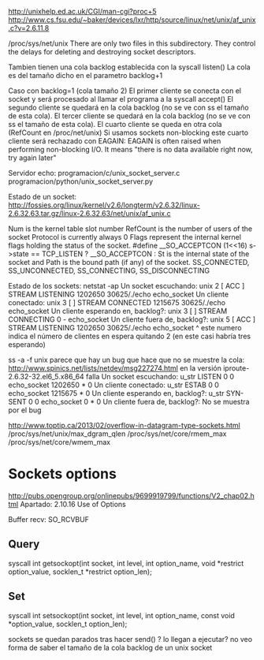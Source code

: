 http://unixhelp.ed.ac.uk/CGI/man-cgi?proc+5
http://www.cs.fsu.edu/~baker/devices/lxr/http/source/linux/net/unix/af_unix.c?v=2.6.11.8


/proc/sys/net/unix
There are only two files in this subdirectory. They control the delays for deleting and destroying socket descriptors.

Tambien tienen una cola backlog establecida con la syscall listen()
La cola es del tamaño dicho en el parametro backlog+1

Caso con backlog=1 (cola tamaño 2)
El primer cliente se conecta con el socket y será procesado al llamar el programa a la syscall accept()
El segundo cliente se quedará en la cola backlog (no se ve con ss el tamaño de esta cola).
El tercer cliente se quedará en la cola backlog (no se ve con ss el tamaño de esta cola).
El cuarto cliente se queda en otra cola (RefCount en /proc/net/unix)
Si usamos sockets non-blocking este cuarto cliente será rechazado con EAGAIN:
  EAGAIN is often raised when performing non-blocking I/O. It means "there is no data available right now, try again later"


Servidor echo:
  programacion/c/unix_socket_server.c
  programacion/python/unix_socket_server.py


Estado de un socket:
http://fossies.org/linux/kernel/v2.6/longterm/v2.6.32/linux-2.6.32.63.tar.gz/linux-2.6.32.63/net/unix/af_unix.c

Num  is  the kernel table slot number
RefCount is the number of users of the socket
Protocol is currently always 0
Flags  represent  the internal kernel flags holding the status of the socket. 
  #define __SO_ACCEPTCON  (1<<16)
  s->state == TCP_LISTEN ? __SO_ACCEPTCON : 
St is the internal state of the socket and Path is the bound path (if any) of the socket.
  SS_CONNECTED, SS_UNCONNECTED, SS_CONNECTING, SS_DISCONNECTING


Estado de los sockets:
netstat -ap
  Un socket escuchando:
    unix  2      [ ACC ]     STREAM     LISTENING     1202650 30625/./echo        echo_socket
  Un cliente conectado:
    unix  3      [ ]         STREAM     CONNECTED     1215675 30625/./echo        echo_socket
  Un cliente esperando en, backlog?:
    unix  3      [ ]         STREAM     CONNECTING    0      -                   echo_socket
  Un cliente fuera de, backlog?:
    unix  5      [ ACC ]     STREAM     LISTENING     1202650 30625/./echo        echo_socket
          ^ este numero indica el número de clientes en espera quitando 2 (en este casi habría tres esperando)
  
ss -a -f unix
  parece que hay un bug que hace que no se muestre la cola: http://www.spinics.net/lists/netdev/msg227274.html
  en la versión iproute-2.6.32-32.el6_5.x86_64 falla
  Un socket escuchando:
    u_str  LISTEN     0      0          echo_socket 1202650               * 0
  Un cliente conectado:
    u_str  ESTAB      0      0          echo_socket 1215675               * 0
  Un cliente esperando en, backlog?:
    u_str  SYN-SENT   0      0          echo_socket 0                     * 0
  Un cliente fuera de, backlog?:
    No se muestra por el bug


http://www.toptip.ca/2013/02/overflow-in-datagram-type-sockets.html
/proc/sys/net/unix/max_dgram_qlen
/proc/sys/net/core/rmem_max
/proc/sys/net/core/wmem_max



# Sockets options
http://pubs.opengroup.org/onlinepubs/9699919799/functions/V2_chap02.html
Apartado: 2.10.16 Use of Options

Buffer recv: SO_RCVBUF

## Query
syscall
int getsockopt(int socket, int level, int option_name, void *restrict option_value, socklen_t *restrict option_len);

## Set
syscall
int setsockopt(int socket, int level, int option_name, const void *option_value, socklen_t option_len);



sockets
se quedan parados tras hacer send() ?
lo llegan a ejecutar?
no veo forma de saber el tamaño de la cola backlog de un unix socket

